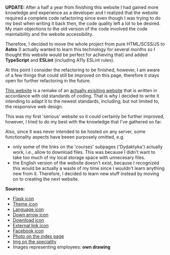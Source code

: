 **UPDATE:**
After a half a year from finishing this website I had gained more knowledge and experience as a developer and I realized that the website required a complete code rafactoring since even though I was trying to do my best when writing it back then, the code quality left a lot to be desired. My main objections to the old version of the code involved the code maintaibility and the website accessibility.  
  
Therefore, I decided to move the whole project from pure HTML/SCSS/JS to **Astro** (I actually wanted to learn this technology for several months so I thought this website would be perfect for achieving that) and added **TypeScript** and **ESLint** (including A11y ESLint rules).  
  
At this point I consider the refactoring to be finished, however, I am aware of a few things that could still be improved on this page, therefore it stays open for further refactoring in the future.  
  
  
[This website](https://kepmon.github.io/Website_ZChA/) is a remake of an [actually exisiting website](https://www.zcha.pwr.edu.pl/) that is written in accordance with old standards of coding. That is why I decided to write it intending to adapt it to the newest standards, including, but not limited to, the responsive web design.

This was my first 'serious' website so it could certainly be further improved, however, I tried to do my best with the knowledge that I've gathered so far.

Also, since it was never intended to be hosted on any server, some functionality aspects have beeen purposely omitted, e.g.

- only some of the links on the 'courses' subpages ('Dydaktyka') actually work, i.e., allow to download files. This was because I didn't want to take too much of my local storage space with unnecesary files.
- the English version of the website doesn't exist, because I recognized this would be actually a waste of my time since I wouldn't learn anything new from it. Therefore, I decided to learn new stuff instead by moving on to creating the next website.  
  
**Sources:**  
* [Flask icon](https://www.svgrepo.com/svg/231533/flask)
* [Theme icon](https://www.svgrepo.com/svg/155826/pallete)
* [Language icon](https://www.svgrepo.com/svg/430121/language-alphabet-translation)
* [Down arrow icon](https://www.svgrepo.com/svg/486227/down-arrow-backup-2)
* [Download icon](https://www.svgrepo.com/svg/507665/download)
* [External link icon](https://www.svgrepo.com/svg/510970/external-link)
* [Facebook icon](https://www.svgrepo.com/svg/452196/facebook-1)
* [Photo on the index page](https://www.google.com/imgres?imgurl=https%3A%2F%2Fki.pwr.edu.pl%2Fimages%2FGaleria%2Fp21.jpg&tbnid=c004FXtCNR0EBM&vet=12ahUKEwjb04z1jP_-AhWs_CoKHSA0CHwQMygDegUIARC_AQ..i&imgrefurl=https%3A%2F%2Fki.pwr.edu.pl%2FWroclaw.php&docid=4jzIJAHj_8vVMM&w=700&h=467&q=pwr%20a3&ved=2ahUKEwjb04z1jP_-AhWs_CoKHSA0CHwQMygDegUIARC_AQ)
* [Img on the speciality](https://www.facebook.com/chemia.analityczna)
* Images representing employees: **own drawing**
